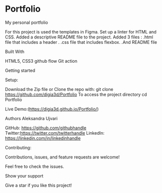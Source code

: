 # Portfolio
My personal portfolio

For this project is used the templates in Figma.
 Set up a linter for HTML and CSS. Added a descriptive README file to the project. Added 3 files :
.html file that includes a header .
.css file that includes flexbox.
.And README file

Built With

HTML5, CSS3
github flow
Git action

Getting started

Setup:

Download the Zip file or Clone the repo with:
git clone https://github.com/digia3d/Portfolio
To access the project directory
cd Portfolio

Live Demo:(https://digia3d.github.io/Portfolio/)

Authors
Aleksandra Ujvari

GitHub: https://github.com/githubhandle
Twitter:https://twitter.com/twitterhandle
LinkedIn: https://linkedin.com/in/linkedinhandle

Contributing:

Contributions, issues, and feature requests are welcome!

Feel free to check the issues.

Show your support

Give a star if you like this project!




